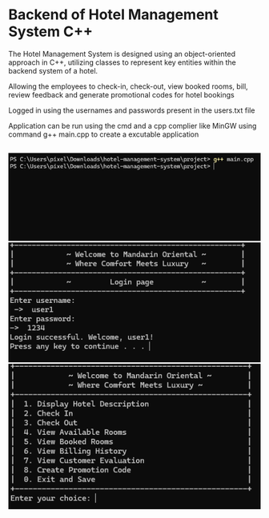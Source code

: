 
# Backend of Hotel Management System C++

The Hotel Management System is designed using an object-oriented approach in C++, utilizing classes to represent key entities within the backend system of a hotel.

Allowing the employees to check-in, check-out, view booked rooms, bill, review feedback and generate promotional codes for hotel bookings 

Logged in using the usernames and passwords present in the users.txt file 

Application can be run using the cmd and a cpp complier like MinGW using command g++ main.cpp to create a excutable application


## 

![App Screenshot1](\ss\1.png)
![App Screenshot2](\ss\2.png)
![App Screenshot3](\ss\3.png)


